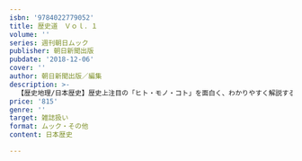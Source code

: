 ```yaml
---
isbn: '9784022779052'
title: 歴史道　Ｖｏｌ．１
volume: ''
series: 週刊朝日ムック
publisher: 朝日新聞出版
pubdate: '2018-12-06'
cover: ''
author: 朝日新聞出版／編集
description: >-
  【歴史地理/日本歴史】歴史上注目の「ヒト・モノ・コト」を面白く、わかりやすく解説する新雑誌『歴史道』。第１号では「戦国武将の家臣団　最強の法則」（仮題）を大特集。織田・徳川・武田ほか、人気武将の家臣団をすべて、網羅。全68ペジの別冊小冊子付録も読み応えたっぷり。
price: '815'
genre: ''
target: 雑誌扱い
format: ムック・その他
content: 日本歴史

---
```

